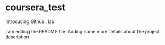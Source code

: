 # coursera_test
Introducing Github , lab

I am editing the README file. Adding some more details about the project description
